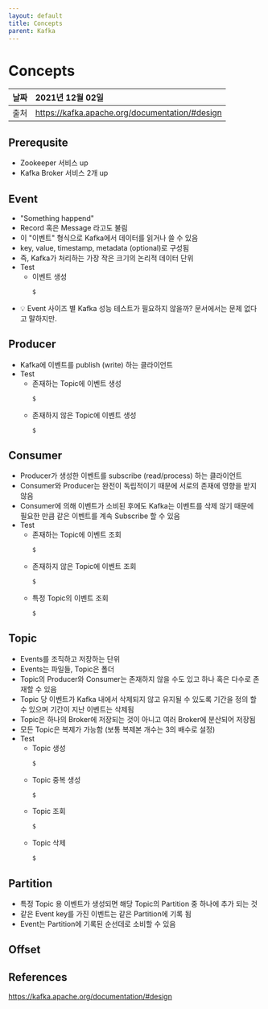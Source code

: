 ```yaml
---
layout: default
title: Concepts
parent: Kafka
---
```


# Concepts

| 날짜 | 2021년 12월 02일 |
|:----------|:-------------------------------------|
| 출처 | https://kafka.apache.org/documentation/#design |

## Prerequsite
- Zookeeper 서비스 up
- Kafka Broker 서비스 2개 up

## Event
- "Something happend"
- Record 혹은 Message 라고도 불림
- 이 "이벤트" 형식으로 Kafka에서 데이터를 읽거나 쓸 수 있음
- key, value, timestamp, metadata (optional)로 구성됨
- 즉, Kafka가 처리하는 가장 작은 크기의 논리적 데이터 단위
- Test
  - 이벤트 생성
    ```bash
    $
    ```
- 💡 Event 사이즈 별 Kafka 성능 테스트가 필요하지 않을까? 문서에서는 문제 없다고 말하지만.

## Producer
- Kafka에 이벤트를 publish (write) 하는 클라이언트
- Test
  - 존재하는 Topic에 이벤트 생성
    ```bash
    $
    ```
  - 존재하지 않은 Topic에 이벤트 생성
    ```bash
    $
    ```

## Consumer
- Producer가 생성한 이벤트를 subscribe (read/process) 하는 클라이언트
- Consumer와 Producer는 완전이 독립적이기 때문에 서로의 존재에 영향을 받지 않음
- Consumer에 의해 이벤트가 소비된 후에도 Kafka는 이벤트를 삭제 않기 때문에 필요한 만큼 같은 이벤트를 계속 Subscribe 할 수 있음
- Test
  - 존재하는 Topic에 이벤트 조회
    ```bash
    $
    ```
  - 존재하지 않은 Topic에 이벤트 조회
    ```bash
    $
    ```
  - 특정 Topic의 이벤트 조회
    ```bash
    $
    ```

## Topic
- Events를 조직하고 저장하는 단위
- Events는 파일들, Topic은 폴더
- Topic의 Producer와 Consumer는 존재하지 않을 수도 있고 하나 혹은 다수로 존재할 수 있음
- Topic 당 이벤트가 Kafka 내에서 삭제되지 않고 유지될 수 있도록 기간을 정의 할 수 있으며 기간이 지난 이벤트는 삭제됨
- Topic은 하나의 Broker에 저장되는 것이 아니고 여러 Broker에 분산되어 저장됨
- 모든 Topic은 복제가 가능함 (보통 복제본 개수는 3의 배수로 설정)
- Test
  - Topic 생성
    ```bash
    $
    ```
  - Topic 중복 생성
    ```bash
    $
    ```
  - Topic 조회
    ```bash
    $
    ```
  - Topic 삭제
    ```bash
    $
    ```

## Partition
- 특정 Topic 용 이벤트가 생성되면 해당 Topic의 Partition 중 하나에 추가 되는 것
- 같은 Event key를 가진 이벤트는 같은 Partition에 기록 됨
- Event는 Partition에 기록된 순선데로 소비할 수 있음

## Offset


## References
https://kafka.apache.org/documentation/#design
